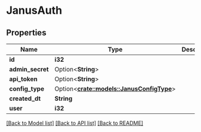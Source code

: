 # JanusAuth

## Properties

Name | Type | Description | Notes
------------ | ------------- | ------------- | -------------
**id** | **i32** |  | [readonly]
**admin_secret** | Option<**String**> |  | [optional]
**api_token** | Option<**String**> |  | [optional]
**config_type** | Option<[**crate::models::JanusConfigType**](JanusConfigType.md)> |  | [optional]
**created_dt** | **String** |  | [readonly]
**user** | **i32** |  | 

[[Back to Model list]](../README.md#documentation-for-models) [[Back to API list]](../README.md#documentation-for-api-endpoints) [[Back to README]](../README.md)


